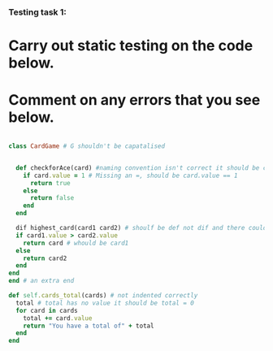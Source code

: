 ### Testing task 1:

# Carry out static testing on the code below.
# Comment on any errors that you see below.
```ruby

class CardGame # G shouldn't be capatalised


  def checkforAce(card) #naming convention isn't correct it should be check_for_ace
    if card.value = 1 # Missing an =, should be card.value == 1
      return true
    else
      return false
    end
  end

  dif highest_card(card1 card2) # shoulf be def not dif and there could be a , between the cards (card1, card2)
  if card1.value > card2.value
    return card # whould be card1
  else
    return card2
  end
end
end # an extra end

def self.cards_total(cards) # not indented correctly
  total # total has no value it should be total = 0
  for card in cards
    total += card.value
    return "You have a total of" + total
  end
end
```
